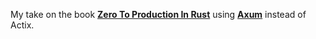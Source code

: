 My take on the book **[Zero To Production In Rust](https://www.zero2prod.com/)** 
using **[Axum](https://github.com/tokio-rs/axum)** instead of Actix.
